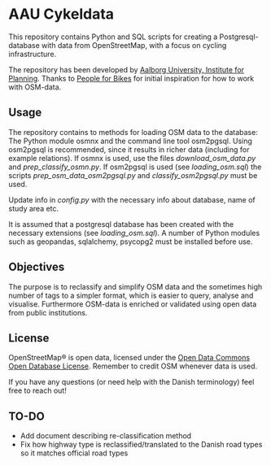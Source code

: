 # AAU Cykeldata

This repository contains Python and SQL scripts for creating a Postgresql-database with data from OpenStreetMap, with a focus on cycling infrastructure.

The repository has been developed by [Aalborg University, Institute for Planning](https://www.plan.aau.dk/).
Thanks to [People for Bikes](https://peopleforbikes.org/) for initial inspiration for how to work with OSM-data.

## Usage
The repository contains to methods for loading OSM data to the database: The Python module osmnx and the command line tool osm2pgsql.
Using osm2pgsql is recommended, since it results in richer data (including for example relations).
If osmnx is used, use the files *download_osm_data.py* and *prep_classify_osmn.py*. 
If osm2pgsql is used (see *loading_osm.sql*) the scripts *prep_osm_data_osm2pgsql.py* and *classify_osm2pgsql.py* must be used.

Update info in *config.py* with the necessary info about database, name of study area etc.

It is assumed that a postgresql database has been created with the necessary extensions (see *loading_osm.sql*).
A number of Python modules such as geopandas, sqlalchemy, psycopg2 must be installed before use.

## Objectives
The purpose is to reclassify and simplify OSM data and the sometimes high number of tags to a simpler format, which is easier to query, analyse and visualise.
Furthermore OSM-data is enriched or validated using open data from public institutions.

## License
OpenStreetMap® is open data, licensed under the [Open Data Commons Open Database License](https://www.openstreetmap.org/copyright).
Remember to credit OSM whenever data is used.


If you have any questions (or need help with the Danish terminology) feel free to reach out!


## TO-DO
- Add document describing re-classification method
- Fix how highway type is reclassified/translated to the Danish road types so it matches official road types




